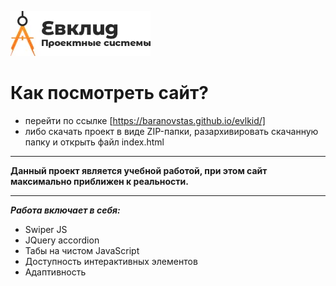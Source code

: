 ![Ссылка на изображение](https://raw.githubusercontent.com/baranovstas/evlkid/main/img/header__logo.webp)

# Как посмотреть сайт?

- перейти по ссылке [https://baranovstas.github.io/evlkid/]
- либо скачать проект в виде ZIP-папки, разархивировать скачанную папку и открыть файл index.html

---

**Данный проект является учебной работой, при этом сайт максимально приближен к реальности.**

---

**_Работа включает в себя:_**

- Swiper JS
- JQuery accordion
- Табы на чистом JavaScript
- Доступность интерактивных элементов
- Адаптивность
